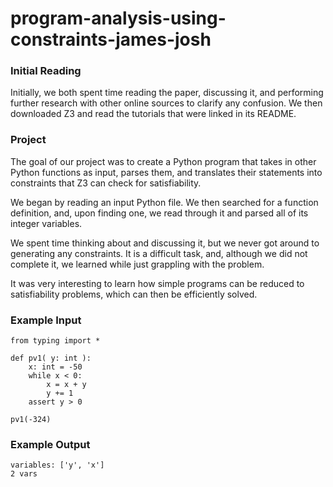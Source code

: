 # program-analysis-using-constraints-james-josh

### Initial Reading
Initially, we both spent time reading the paper, discussing it, and
performing further research with other online sources to clarify
any confusion. We then downloaded Z3 and read the tutorials that
were linked in its README.

### Project
The goal of our project was to create a Python program that takes in
other Python functions as input, parses them, and translates their
statements into constraints that Z3 can check for satisfiability.

We began by reading an input Python file. We then searched for a
function definition, and, upon finding one, we read through it
and parsed all of its integer variables.

We spent time thinking about and discussing it, but we never got 
around to generating any constraints. It is a difficult task, and,
although we did not complete it, we learned while just grappling
with the problem.

It was very interesting to learn how simple programs can be reduced
to satisfiability problems, which can then be efficiently solved.

### Example Input
```
from typing import *

def pv1( y: int ):
    x: int = -50
    while x < 0:
        x = x + y
        y += 1
    assert y > 0

pv1(-324)
```


### Example Output
```
variables: ['y', 'x']
2 vars
```
